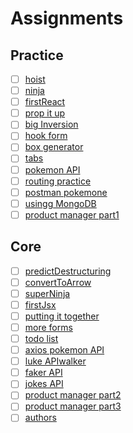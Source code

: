 # Assignments

## Practice

- [ ] [hoist](./practice/hoist/README.md)
- [ ] [ninja](./practice/ninja/README.md)
- [ ] [firstReact](./practice/firstReact/README.md)
- [ ] [prop it up](./practice/propItUp/README.md)
- [ ] [big Inversion](./practice/bigInversion/README.md)
- [ ] [hook form](./practice/hookForm/README.md)
- [ ] [box generator](./practice/boxGenerator/README.md)
- [ ] [tabs ](./practice/tabs/README.md)
- [ ] [pokemon API](./practice/pokemonApi/README.md)
- [ ] [routing practice](./practice/routingPractice/README.md)
- [ ] [postman pokemone](./practice/postmanProkemon/README.md)
- [ ] [usingg MongoDB](./practice/usingMongoDb/README.md)
- [ ] [product manager part1](./practice/productManagerP1/README.md)

## Core

- [ ] [predictDestructuring](./core/predictDestructuring/README.md)
- [ ] [convertToArrow](./core/convertToArrow/README.md)
- [ ] [superNinja](./core/superNinja/README.md)
- [ ] [firstJsx](./core/firstJsx/README.md)
- [ ] [putting it together](./core/puttingItTogether/README.md)
- [ ] [more forms](./core/moreForms/README.md)
- [ ] [todo list](./core/todoList/README.md)
- [ ] [axios pokemon API](./core/axiosPokemonApi/README.md)
- [ ] [luke APIwalker](./core/lukeApiwalker/README.md)
- [ ] [faker API](./core/fakerApi/README.md)
- [ ] [jokes API](./core/jokesApi/README.md)
- [ ] [product manager part2](./core/productManagerP2/README.md)
- [ ] [product manager part3](./core/productManagerP3/README.md)
- [ ] [authors](./core/authors/README.md)